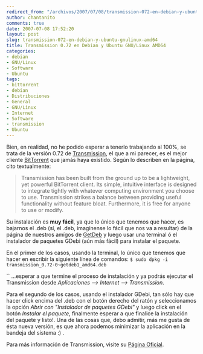 ```yaml
---
redirect_from: "/archivos/2007/07/08/transmission-072-en-debian-y-ubuntu-gnulinux-amd64/"
author: chantanito
comments: true
date: 2007-07-08 17:52:20
layout: post
slug: transmission-072-en-debian-y-ubuntu-gnulinux-amd64
title: Transmission 0.72 en Debian y Ubuntu GNU/Linux AMD64
categories:
- debian
- GNU/Linux
- Software
- Ubuntu
tags:
- bittorrent
- debian
- Distribuciones
- General
- GNU/Linux
- Internet
- Software
- transmission
- Ubuntu
---
```


Bien, en realidad, no he podido esperar a tenerlo trabajando al 100%, se trata de la versión 0.72 de [Transmission](http://transmission.m0k.org/about.php), el que a mi parecer, es el mejor cliente [BitTorrent](http://es.wikipedia.org/wiki/BitTorrent) que jamás haya existido. Según lo describen en la página, cito textualmente:

> Transmission has been built from the ground up to be a lightweight, yet powerful BitTorrent client. Its simple, intuitive interface is designed to integrate tightly with whatever computing environment you choose to use. Transmission strikes a balance between providing useful functionality without feature bloat. Furthermore, it is free for anyone to use or modify.

Su instalación es **muy fácil**, ya que lo único que tenemos que hacer, es bajarnos el .deb (sí, el .deb, imagínense lo fácil que nos va a resultar) de la página de nuestros amígos de [GetDeb](http://www.getdeb.net/app.php?name=Transmission) y luego usar una terminal ó el instalador de paquetes GDebi (aún más fácil) para instalar el paquete.

En el primer de los casos, usando la terminal, lo único que tenemos que hacer en escribir la siguiente línea de comandos:
`$ sudo dpkg -i transmission_0.72-0~getdeb1_amd64.deb`

``
...esperar a que termine el proceso de instalación y ya podrás ejecutar el Transmission desde _Aplicaciones --> Internet --> Transmission_.

Para el segundo de los casos, usando el instalador GDebi, tan sólo hay que hacer click encima del .deb con el botón derecho del ratón y seleccionamos la opción _Abrir con "Instalador de paquetes GDebi"_ y luego click en el botón _Instalar el paquete_, finalmente esperar a que finalice la instalación del paquete y listo!. Una de las cosas que, debo admitir, más me gusta de ésta nueva versión, es que ahora podemos minimizar la aplicación en la bandeja del sistema :) .

Para más información de Transmission, visite su [Página Oficial](http://transmission.m0k.org/index.php).
